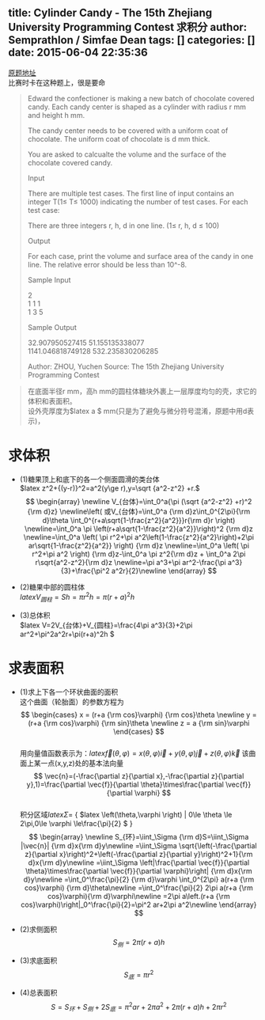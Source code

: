 title: Cylinder Candy - The 15th Zhejiang University Programming Contest 求积分
author: Semprathlon / Simfae Dean
tags: []
categories: []
date: 2015-06-04 22:35:36
---
[原题地址](http://acm.zju.edu.cn/onlinejudge/showProblem.do?problemCode=3866)   
比赛时卡在这种题上，很是要命   

> Edward the confectioner is making a new batch of chocolate covered candy. Each candy center is shaped as a cylinder with radius r mm and height h mm.
> 
> The candy center needs to be covered with a uniform coat of chocolate. The uniform coat of chocolate is d mm thick.
> 
> You are asked to calcualte the volume and the surface of the chocolate covered candy.
> 
> Input
> 
> There are multiple test cases. The first line of input contains an integer T(1≤ T≤ 1000) indicating the number of test cases. For each test case:
> 
> There are three integers r, h, d in one line. (1≤ r, h, d ≤ 100)
> 
> Output
> 
> For each case, print the volume and surface area of the candy in one line. The relative error should be less than 10^-8.
> 
> Sample Input
> 
> 2   
> 1 1 1   
> 1 3 5   
> 
> Sample Output
> 
> 32.907950527415 51.155135338077   
> 1141.046818749128 532.235830206285   
> 
> Author: ZHOU, Yuchen Source: The 15th Zhejiang University Programming Contest   


> 在底面半径r mm，高h mm的圆柱体糖块外裹上一层厚度均匀的壳，求它的体积和表面积。   
> 设外壳厚度为$latex  a $ mm(只是为了避免与微分符号混淆，原题中用d表示)，   

# 求体积   
* (1)糖果顶上和底下的各一个侧面圆滑的类台体   
$latex  z^2+{(y-r)}^2=a^2(y\ge r),y=\sqrt {a^2-z^2} +r.$   
$$  
\begin{array}
\newline
V_{台体}=\int_0^a{\pi (\sqrt {a^2-z^2} +r)^2 {\rm d}z}
\newline\left( 或V_{台体}=\int_0^a {\rm d}z\int_0^{2\pi}{\rm d}\theta \int_0^{r+a\sqrt{1-\frac{z^2}{a^2}}}r{\rm d}r \right)
\newline=\int_0^a \pi \left(r+a\sqrt{1-\frac{z^2}{a^2}}\right)^2 {\rm d}z
\newline=\int_0^a \left( \pi r^2+\pi a^2\left(1-\frac{z^2}{a^2}\right)+2\pi ar\sqrt{1-\frac{z^2}{a^2}} \right) {\rm d}z
\newline=\int_0^a \left( \pi r^2+\pi a^2 \right) {\rm d}z-\int_0^a \pi z^2{\rm d}z + \int_0^a 2\pi r\sqrt{a^2-z^2}{\rm d}z
\newline=\pi a^3+\pi ar^2-\frac{\pi a^3}{3}+\frac{\pi^2 a^2r}{2}\newline
\end{array}
$$   

* (2)糖果中部的圆柱体   
$latex  V_{圆柱}=Sh=\pi r^2h=\pi(r+a)^2h$

* (3)总体积   
$latex  V=2V_{台体}+V_{圆柱}=\frac{4\pi a^3}{3}+2\pi ar^2+\pi^2a^2r+\pi(r+a)^2h $

# 求表面积   
* (1)求上下各一个环状曲面的面积   
这个曲面（轮胎面）的参数方程为
$$ 
\begin{cases}  
x = (r+a {\rm cos}\varphi) {\rm cos}\theta \newline  
y = (r+a {\rm cos}\varphi) {\rm sin}\theta \newline  
z = a {\rm sin}\varphi  
\end{cases}  
$$  
用向量值函数表示为：$latex \vec{f}(\theta,\varphi)=x(\theta,\varphi)\vec{i}+y(\theta,\varphi)\vec{j}+z(\theta,\varphi)\vec{k}$
该曲面上某一点(x,y,z)处的基本法向量
$$ 
\vec{n}=(-\frac{\partial z}{\partial x},-\frac{\partial z}{\partial y},1)=\frac{\partial \vec{f}}{\partial \theta}\times\frac{\partial \vec{f}}{\partial \varphi}
$$  
积分区域$latex  \Sigma=$ { $latex \left(\theta,\varphi \right) | 0\le \theta \le 2\pi,0\le \varphi \le\frac{\pi}{2} $ } 
$$  
\begin{array}
\newline
S_{环}=\iint_\Sigma {\rm d}S=\iint_\Sigma |\vec{n}| {\rm d}x{\rm d}y\newline
=\iint_\Sigma \sqrt{\left(-\frac{\partial z}{\partial x}\right)^2+\left(-\frac{\partial z}{\partial y}\right)^2+1}{\rm d}x{\rm d}y\newline
=\iint_\Sigma \left|\frac{\partial \vec{f}}{\partial \theta}\times\frac{\partial \vec{f}}{\partial \varphi}\right|  {\rm d}x{\rm d}y\newline
=\int_0^\frac{\pi}{2} {\rm d}\varphi \int_0^{2\pi} a(r+a {\rm cos}\varphi) {\rm d}\theta\newline
=\int_0^\frac{\pi}{2} 2\pi a(r+a {\rm cos}\varphi){\rm d}\varphi\newline
=2\pi a\left.(r+a {\rm cos}\varphi)\right|_0^\frac{\pi}{2}=\pi^2 ar+2\pi a^2\newline
\end{array}
$$  

* (2)求侧面积   
$$
S_{侧}=2 \pi(r+a)h
$$

* (3)求底面积   
$$
S_{底}=\pi r^2
$$

* (4)总表面积   
$$
S=S_{环}+S_{侧}+2S_{底}=\pi^2 ar+2\pi a^2+2 \pi(r+a)h+2 \pi r^2
$$